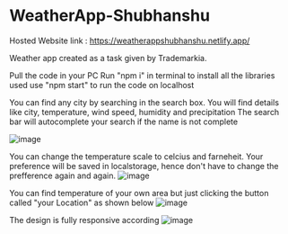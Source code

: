 # WeatherApp-Shubhanshu
Hosted Website  link : https://weatherappshubhanshu.netlify.app/








Weather app created as a task given by Trademarkia.

Pull the code in your PC 
Run "npm i" in terminal to install all the libraries used 
use "npm start" to run the code on localhost

You can find any city by searching in the search box.
You will find details like city, temperature, wind speed, humidity and precipitation
The search bar will autocomplete your search if the name is not complete

![image](https://user-images.githubusercontent.com/74784319/219641573-9fbe1958-22bc-4d48-b096-f99db3d0013e.png)


You can change the temperature scale to celcius and farneheit.
Your preference will be saved in localstorage, hence don't have to change the prefference again and again.
![image](https://user-images.githubusercontent.com/74784319/219642576-f0bbb55d-0f6a-4e76-8552-b1bf35419396.png)



You can find temperature of your own area but just clicking the button called "your Location" as shown below
![image](https://user-images.githubusercontent.com/74784319/219641981-427307f6-1ef9-492f-9f50-23d88722c93d.png)


The design is fully responsive according
![image](https://user-images.githubusercontent.com/74784319/219643120-59d03309-c22f-4c1f-b230-cbd2a4930746.png)
